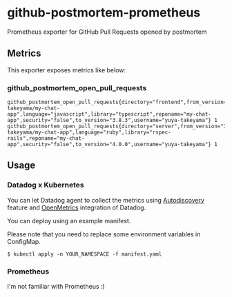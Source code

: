 # github-postmortem-prometheus

Prometheus exporter for GitHub Pull Requests opened by postmortem

## Metrics

This exporter exposes metrics like below:

### github_postmortem_open_pull_requests

```
github_postmortem_open_pull_requests{directory="frontend",from_version="3.8.2",full_reponame="yuya-takeyama/my-chat-app",language="javascript",library="typescript",reponame="my-chat-app",security="false",to_version="3.8.3",username="yuya-takeyama"} 1
github_postmortem_open_pull_requests{directory="server",from_version="3.9.1",full_reponame="yuya-takeyama/my-chat-app",language="ruby",library="rspec-rails",reponame="my-chat-app",security="false",to_version="4.0.0",username="yuya-takeyama"} 1
```

## Usage

### Datadog x Kubernetes

You can let Datadog agent to collect the metrics using [Autodiscovery](https://docs.datadoghq.com/agent/kubernetes/integrations/?tab=kubernetes) feature and [OpenMetrics](https://docs.datadoghq.com/integrations/openmetrics/) integration of Datadog.

You can deploy using an example manifest.

Please note that you need to replace some environment variables in ConfigMap.

```
$ kubectl apply -n YOUR_NAMESPACE -f manifest.yaml
```

### Prometheus

I'm not familiar with Prometheus :)

